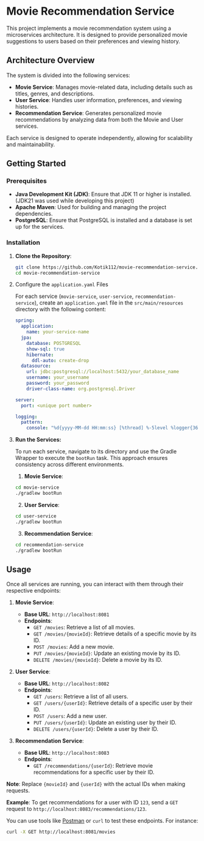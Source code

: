 # Movie Recommendation Service

This project implements a movie recommendation system using a microservices architecture. It is designed to provide personalized movie suggestions to users based on their preferences and viewing history.

## Architecture Overview

The system is divided into the following services:

- **Movie Service**: Manages movie-related data, including details such as titles, genres, and descriptions.
- **User Service**: Handles user information, preferences, and viewing histories.
- **Recommendation Service**: Generates personalized movie recommendations by analyzing data from both the Movie and User services.

Each service is designed to operate independently, allowing for scalability and maintainability.

## Getting Started

### Prerequisites

- **Java Development Kit (JDK)**: Ensure that JDK 11 or higher is installed. (JDK21 was used while developing this project)
- **Apache Maven**: Used for building and managing the project dependencies.
- **PostgreSQL**: Ensure that PostgreSQL is installed and a database is set up for the services.

### Installation

1. **Clone the Repository**:

   ```bash
   git clone https://github.com/Kotik112/movie-recommendation-service.git
   cd movie-recommendation-service
   ```

2. Configure the `application.yaml` Files

   For each service (`movie-service`, `user-service`, `recommendation-service`), create an `application.yaml` file in the `src/main/resources` directory with the following content:

   ```yaml
   spring:
     application:
       name: your-service-name
     jpa:
       database: POSTGRESQL
       show-sql: true
       hibernate:
         ddl-auto: create-drop
     datasource:
       url: jdbc:postgresql://localhost:5432/your_database_name
       username: your_username
       password: your_password
       driver-class-name: org.postgresql.Driver
   
   server:
     port: <unique port number>
   
   logging:
     pattern:
       console: "%d{yyyy-MM-dd HH:mm:ss} [%thread] %-5level %logger{36} - %msg%n"
   ```
3. **Run the Services:**

   To run each service, navigate to its directory and use the Gradle Wrapper to execute the `bootRun` task. This approach ensures consistency across different environments.
   
   1. **Movie Service**:

   ```bash
   cd movie-service
   ./gradlew bootRun
   ```
   
    2. **User Service**:
    
    ```bash
   cd user-service
   ./gradlew bootRun
   ```
   
    3. **Recommendation Service**:
    
    ```bash
   cd recommendation-service
   ./gradlew bootRun
    ```

## Usage

Once all services are running, you can interact with them through their respective endpoints:

1. **Movie Service**:
   - **Base URL**: `http://localhost:8081`
   - **Endpoints**:
      - `GET /movies`: Retrieve a list of all movies.
      - `GET /movies/{movieId}`: Retrieve details of a specific movie by its ID.
      - `POST /movies`: Add a new movie.
      - `PUT /movies/{movieId}`: Update an existing movie by its ID.
      - `DELETE /movies/{movieId}`: Delete a movie by its ID.

2. **User Service**:
   - **Base URL**: `http://localhost:8082`
   - **Endpoints**:
      - `GET /users`: Retrieve a list of all users.
      - `GET /users/{userId}`: Retrieve details of a specific user by their ID.
      - `POST /users`: Add a new user.
      - `PUT /users/{userId}`: Update an existing user by their ID.
      - `DELETE /users/{userId}`: Delete a user by their ID.

3. **Recommendation Service**:
   - **Base URL**: `http://localhost:8083`
   - **Endpoints**:
      - `GET /recommendations/{userId}`: Retrieve movie recommendations for a specific user by their ID.

**Note**: Replace `{movieId}` and `{userId}` with the actual IDs when making requests.

**Example**: To get recommendations for a user with ID `123`, send a `GET` request to `http://localhost:8083/recommendations/123`.

You can use tools like [Postman](https://www.postman.com/) or `curl` to test these endpoints. For instance:

```bash
curl -X GET http://localhost:8081/movies


